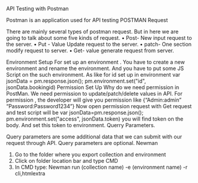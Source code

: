 API Testing with Postman




Postman is an application used for API testing
POSTMAN Request





There are mainly several types of postman request. But in here we are going to talk about some five kinds of request.
•	Post- New input request to the server.
•	Put - Value Update request to the server.
•	patch- One section modify request to server.
•	Get- value generate request from server.



Environment Setup
For set up an environment . You have to create a new environment and rename the environment. And you have to put some JS Script on the such environment. As like for id set up in environment
var jsonData = pm.response.json();
pm.environment.set("id", jsonData.bookingid)
Permission Set Up
Why do we need permission in PostMan. We need permission to update/patch/delete values in API.
For permission , the developer will give you permission like {“Admin:admin” “Password:Password1234”}
Now open permission request with Get request and test script will be
var jsonData=pm.response.json(); pm.environment.set("access", jsonData.token) you will find token on the body. And set this token to environment.
Querry Parameters.



Query parameters are some additional data that we can submit with our request through API. Query parameters are optional.
Newman
1.	Go to the folder where you export collection and environment
2.	Click on folder location bar and type CMD
3.	In CMD type: Newman run (collection name) -e (environment name) -r cli,htmlextra

